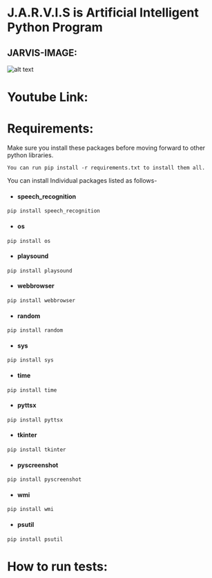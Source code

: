 # J.A.R.V.I.S is Artificial Intelligent Python Program


## JARVIS-IMAGE: 

![alt text](https://github.com/SOUMYARANJANBISWAL/J-A-R-V-I-S/blob/master/JARVIS.png)


# Youtube Link:

# Requirements:
 Make sure you install these packages before moving forward to other python libraries.

 `You can run pip install -r requirements.txt to install them all.`

 You can install Individual packages listed as follows-

  * #### speech_recognition


  `pip install speech_recognition`


  * #### os


  `pip install os`


  * #### playsound


  `pip install playsound`


  * #### webbrowser


  `pip install webbrowser`


  * ####  random


  `pip install random`


  * ####  sys


  `pip install sys`


  * ####  time


  `pip install time`


  * ####  pyttsx


  `pip install pyttsx`


  * ####  tkinter


  `pip install tkinter`


  * #### pyscreenshot


  `pip install pyscreenshot`


  * #### wmi


  `pip install wmi`


  * #### psutil


  `pip install psutil`


# How to run tests:
 
